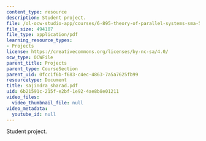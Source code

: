 ```yaml
---
content_type: resource
description: Student project.
file: /ol-ocw-studio-app/courses/6-895-theory-of-parallel-systems-sma-5509-fall-2003/6b21591c215fe2bf1e924ae8b8e01211_sajindra_sharad.pdf
file_size: 494107
file_type: application/pdf
learning_resource_types:
- Projects
license: https://creativecommons.org/licenses/by-nc-sa/4.0/
ocw_type: OCWFile
parent_title: Projects
parent_type: CourseSection
parent_uid: 0fcc1f6b-f683-c4ec-4863-7a5a7625fb99
resourcetype: Document
title: sajindra_sharad.pdf
uid: 6b21591c-215f-e2bf-1e92-4ae8b8e01211
video_files:
  video_thumbnail_file: null
video_metadata:
  youtube_id: null
---
```

Student project.